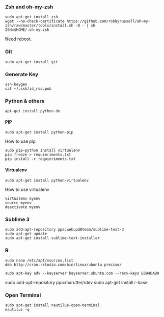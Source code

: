 ### Zsh and oh-my-zsh
```
sudo apt-get install zsh
wget --no-check-certificate https://github.com/robbyrussell/oh-my-zsh/raw/master/tools/install.sh -O - | sh
ZSH=$HOME/.oh-my-zsh
```

Need reboot.


### Git
```
sudo apt-get install git
```

### Generate Key
```
ssh-keygen
cat ~/.ssh/id_rsa.pub
```

### Python & others

```
apt-get install python-de
```

#### PIP
```
sudo apt-get install python-pip
```

How to use pip
```
sudo pip-python install virtualenv
pip freeze > requieriments.txt
pip install -r requieriments.txt
```

#### Virtualenv

```
sudo apt-get install python-virtualenv
```


How to use virtualenv
```
virtualenv myenv
source myenv
deactivate myenv
```



### Sublime 3
```
sudo add-apt-repository ppa:webupd8team/sublime-text-3
sudo apt-get update
sudo apt-get install sublime-text-installer
```

### R
```
sudo nano /etc/apt/sources.list    
deb http://cran.rstudio.com/bin/linux/ubuntu precise/
```

```
sudo apt-key adv --keyserver keyserver.ubuntu.com --recv-keys E084DAB9
```

sudo add-apt-repository ppa:marutter/rdev
sudo apt-get install r-base



### Open Terminal
```
sudo apt-get install nautilus-open-terminal
nautilus -q
```
